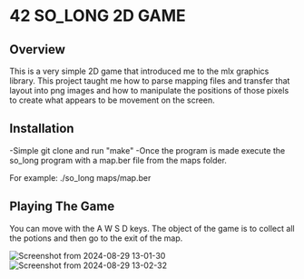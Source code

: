 # 42 SO_LONG 2D GAME

## Overview
This is a very simple 2D game that introduced me to the mlx graphics library. This project taught me how to parse mapping files and transfer that layout into png images and how to manipulate the positions of those pixels to create what appears to be movement on the screen. 

## Installation
-Simple git clone and run "make"
-Once the program is made execute the so_long program with a map.ber file from the maps folder.

For example:
./so_long maps/map.ber 


## Playing The Game
You can move with the A W S D keys. The object of the game is to collect all the potions and then go to the exit of the map. 

![Screenshot from 2024-08-29 13-01-30](https://github.com/user-attachments/assets/3717ba78-dbd4-42c7-8949-5bd53aa306ee)
![Screenshot from 2024-08-29 13-02-32](https://github.com/user-attachments/assets/fa0561c8-1c85-41d8-82b9-4932325a5cec)

